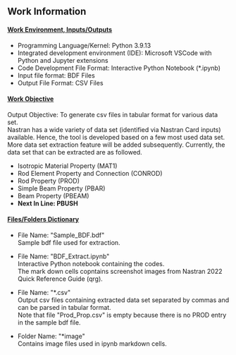 ## __Work Information__

#### <ins>Work Environment, Inputs/Outputs</ins>

* Programming Language/Kernel:              Python 3.9.13
* Integrated development environment (IDE): Microsoft VSCode with Python and Jupyter extensions
* Code Development File Format:             Interactive Python Notebook (*.ipynb)
* Input file format:                        BDF Files
* Output File Format:                       CSV Files

#### <ins>Work Objective</ins>

Output Objective: To generate csv files in tabular format for various data set. <br>
Nastran has a wide variety of data set (identified via Nastran Card inputs) available. Hence, the tool is developed based on a few most used data set. More data set extraction feature will be added subsequently. Currently, the data set that can be extracted are as followed.
* Isotropic Material Property (MAT1)
* Rod Element Property and Connection (CONROD)
* Rod Property (PROD)
* Simple Beam Property (PBAR)
* Beam Property (PBEAM)
* __Next In Line: PBUSH__

#### <ins>Files/Folders Dictionary</ins>

* File Name: "Sample_BDF.bdf" <br>
Sample bdf file used for extraction.

* File Name: "BDF_Extract.ipynb" <br>
Interactive Python notebook containing the codes. <br>
The mark down cells copntains screenshot images from Nastran 2022 Quick Reference Guide (qrg).

* File Name: "*.csv" <br>
Output csv files containing extracted data set separated by commas and can be parsed in tabular format. <br>
Note that file "Prod_Prop.csv" is empty because there is no PROD entry in the sample bdf file.

* Folder Name: "*image" <br>
Contains image files used in ipynb markdown cells.
